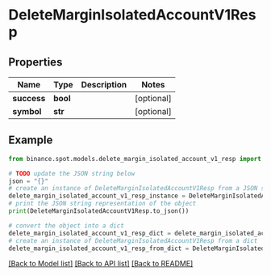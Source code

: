 # DeleteMarginIsolatedAccountV1Resp


## Properties

Name | Type | Description | Notes
------------ | ------------- | ------------- | -------------
**success** | **bool** |  | [optional] 
**symbol** | **str** |  | [optional] 

## Example

```python
from binance.spot.models.delete_margin_isolated_account_v1_resp import DeleteMarginIsolatedAccountV1Resp

# TODO update the JSON string below
json = "{}"
# create an instance of DeleteMarginIsolatedAccountV1Resp from a JSON string
delete_margin_isolated_account_v1_resp_instance = DeleteMarginIsolatedAccountV1Resp.from_json(json)
# print the JSON string representation of the object
print(DeleteMarginIsolatedAccountV1Resp.to_json())

# convert the object into a dict
delete_margin_isolated_account_v1_resp_dict = delete_margin_isolated_account_v1_resp_instance.to_dict()
# create an instance of DeleteMarginIsolatedAccountV1Resp from a dict
delete_margin_isolated_account_v1_resp_from_dict = DeleteMarginIsolatedAccountV1Resp.from_dict(delete_margin_isolated_account_v1_resp_dict)
```
[[Back to Model list]](../README.md#documentation-for-models) [[Back to API list]](../README.md#documentation-for-api-endpoints) [[Back to README]](../README.md)


